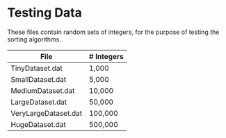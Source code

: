 # Testing Data #

These files contain random sets of integers, for the purpose of testing the sorting algorithms.

| File                 | # Integers  |
| -------------------- | ----------- |
| TinyDataset.dat      | 1,000       |
| SmallDataset.dat     | 5,000       |
| MediumDataset.dat    | 10,000      |
| LargeDataset.dat     | 50,000      |
| VeryLargeDataset.dat | 100,000     |
| HugeDataset.dat      | 500,000     |
